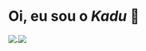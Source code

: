 # **Oi, eu sou o *Kadu*** 🐧
  <a href="https://github.com/anuraghazra/github-readme-stats" text-align='center'>
    <img align="center" src="https://github-readme-stats.vercel.app/api?username=kaduh15&theme=tokyonight&hide=c&count_private=true)" />
  </a>
  <a href="https://github.com/anuraghazra/convoychat">
    <img align="center" src="https://github-readme-stats.vercel.app/api/top-langs/? username=kaduh15&layout=compact&theme=tokyonight&hide=c,powershell,shell)" />
  </a>
